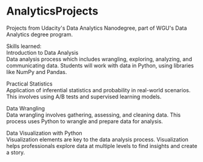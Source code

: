 # AnalyticsProjects

Projects from Udacity's Data Analytics Nanodegree, part of WGU's Data Analytics degree program.

Skills learned:  
Introduction to Data Analysis    
Data analysis process which includes wrangling, exploring, analyzing, and communicating data. Students will work with data in Python, using libraries like NumPy and Pandas.  

Practical Statistics  
Application of inferential statistics and probability in real-world scenarios. This involves using A/B tests and supervised learning models.  

Data Wrangling  
Data wrangling involves gathering, assessing, and cleaning data. This process uses Python to wrangle and prepare data for analysis.  

Data Visualization with Python  
Visualization elements are key to the data analysis process. Visualization helps professionals explore data at multiple levels to find insights and create a story.  
